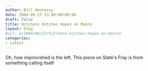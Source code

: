 ```yaml
---
author: Bill Hennessy
date: 2004-06-27 13:00:00+00:00
draft: false
title: Hitchens Hitches Hopes on Moore
layout: blog
#url: e/2004/06/27/hitchens-hitches-hopes-on-moore/
categories:
- Latest
---
```


Oh, how improvished is the left.  This piece on Slate's Fray is from something calling itself 
